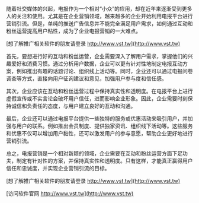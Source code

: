 随着社交媒体的兴起，电报作为一个相对“小众”的应用，却在近年来逐渐受到更多人的关注和使用。尤其是在企业营销领域，越来越多的企业开始利用电报平台进行营销引流。但是，单纯的推送广告信息并不能完全满足用户需求，如何通过互动和粉丝运营提高用户粘性，成为了企业电报营销的一大难点。

[想了解推广相关软件的朋友请登录 http://www.vst.tw](http://www.vst.tw)

首先，要想进行好的互动和粉丝运营，企业需要深入了解用户需求，掌握他们的兴趣爱好和消费习惯。通过分析用户数据，企业可以更有针对性地制定电报互动方案，例如推出有趣的话题讨论、组织线上活动等。同时，企业还可以通过电报问卷调查等方式，直接向用户征询建议和意见，加强用户参与度和信任感。

其次，企业应该在互动和粉丝运营过程中保持真实性和透明度。在电报平台上进行虚假宣传或不实言论会破坏用户信任，进而影响企业形象。因此，企业需要时刻保持诚信和负责任的态度，与用户建立良好的互动和沟通。

最后，企业还可以通过电报平台提供一些独特的服务或优惠活动来吸引用户，并加强与用户的联系。例如推出会员制度、提供独家资讯、组织线下活动等。这些服务和优惠不仅可以增加用户黏性，还可以激发用户的参与意愿，帮助企业更好地进行营销引流。

总之，电报营销是一个相对新颖的领域，企业需要在互动和粉丝运营方面下足功夫，制定有针对性的方案，并保持真实性和透明度。只有这样，才能真正赢得用户信任和忠诚度，并实现企业营销引流的目标。

[想了解推广相关软件的朋友请登录 http://www.vst.tw](http://www.vst.tw)


[访问软件官网 http://www.vst.tw](http://www.vst.tw)
